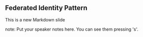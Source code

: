 ##  Federated Identity Pattern

This is a new Markdown slide

note:
    Put your speaker notes here.
    You can see them pressing 's'.
